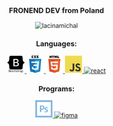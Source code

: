 <h3 align="center">FRONEND DEV from Poland</h3>

<p align="center"> <img src="https://komarev.com/ghpvc/?username=lacinamichal&label=Profile%20views&color=0e75b6&style=flat" alt="lacinamichal" /> </p>

<h3 align="center">Languages:</h3>
<p align="center"> 
  <a href="https://getbootstrap.com" target="_blank"> <img src="https://raw.githubusercontent.com/devicons/devicon/master/icons/bootstrap/bootstrap-plain-wordmark.svg" alt="bootstrap" width="40" height="40"/> </a> 
  <a href="https://www.w3schools.com/css/" target="_blank"> <img src="https://raw.githubusercontent.com/devicons/devicon/master/icons/css3/css3-original-wordmark.svg" alt="css3" width="40" height="40"/> </a> 
  <a href="https://www.w3.org/html/" target="_blank"> <img src="https://raw.githubusercontent.com/devicons/devicon/master/icons/html5/html5-original-wordmark.svg" alt="html5" width="40" height="40"/> </a> 
  <a href="https://developer.mozilla.org/en-US/docs/Web/JavaScript" target="_blank"> <img src="https://raw.githubusercontent.com/devicons/devicon/master/icons/javascript/javascript-original.svg" alt="javascript" width="40" height="40"/> </a>
  <a href="https://react.dev/" target="_blank"> <img src="https://cdn.iconscout.com/icon/free/png-512/free-react-1-282599.png?f=webp&w=256" alt="react" width="40" height="40"/> </a>
  
  
<h3 align="center">Programs:</h3>
<p align="center">
  <a href="https://www.photoshop.com/en" target="_blank"> <img src="https://raw.githubusercontent.com/devicons/devicon/master/icons/photoshop/photoshop-line.svg" alt="photoshop" width="40" height="40"/> </a>
   <a href="https://www.figma.com" target="_blank"> <img src="https://static.figma.com/uploads/b6df2735e4cb368306acf5480b50f96e69f96099" alt="figma" width="40" height="40"/> </a>
</p>
